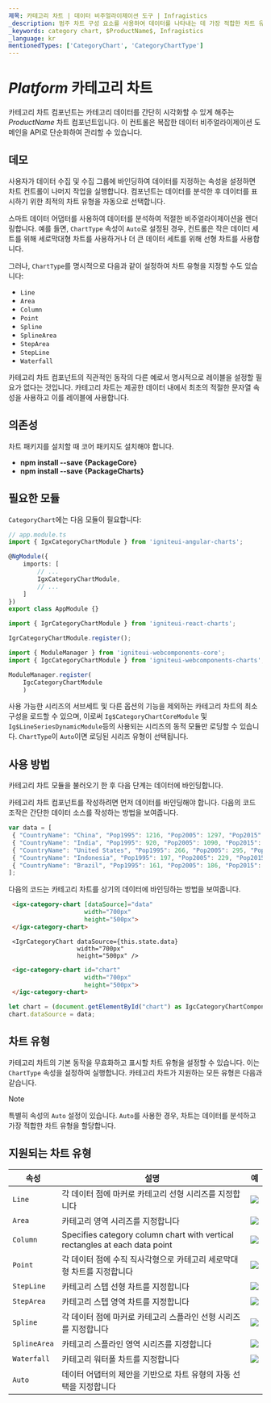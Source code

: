 ```yaml
---
제목: 카테고리 차트 | 데이터 비주얼라이제이션 도구 | Infragistics
_description: 범주 차트 구성 요소를 사용하여 데이터를 나타내는 데 가장 적합한 차트 유형을 분석하고 자동으로 선택합니다. 시각화를위한 차트 유형에 대해 알아보십시오.
_keywords: category chart, $ProductName$, Infragistics
_language: kr
mentionedTypes: ['CategoryChart', 'CategoryChartType']
---
```

# $Platform$ 카테고리 차트

카테고리 차트 컴포넌트는 카테고리 데이터를 간단히 시각화할 수 있게 해주는 $ProductName$ 차트 컴포넌트입니다. 이 컨트롤은 복잡한 데이터 비주얼라이제이션 도메인을 API로 단순화하여 관리할 수 있습니다.

## 데모


<code-view style="height: 500px"
           data-demos-base-url="{environment:dvDemosBaseUrl}"
           iframe-src="{environment:dvDemosBaseUrl}/charts/category-chart-overview"
           github-src="charts/category-chart/overview">
</code-view>

<div class="divider--half"></div>

 사용자가 데이터 수집 및 수집 그룹에 바인딩하여 데이터를 지정하는 속성을 설정하면 차트 컨트롤이 나머지 작업을 실행합니다. 컴포넌트는 데이터를 분석한 후 데이터를 표시하기 위한 최적의 차트 유형을 자동으로 선택합니다.

스마트 데이터 어댑터를 사용하여 데이터를 분석하여 적절한 비주얼라이제이션을 렌더링합니다. 예를 들면, `ChartType` 속성이 `Auto`로 설정된 경우, 컨트롤은 작은 데이터 세트를 위해 세로막대형 차트를 사용하거나 더 큰 데이터 세트를 위해 선형 차트를 사용합니다.

그러나, `ChartType`를 명시적으로 다음과 같이 설정하여 차트 유형을 지정할 수도 있습니다:

- `Line`
- `Area`
- `Column`
- `Point`
- `Spline`
- `SplineArea`
- `StepArea`
- `StepLine`
- `Waterfall`

카테고리 차트 컴포넌트의 직관적인 동작의 다른 예로서 명시적으로 레이블을 설정할 필요가 없다는 것입니다. 카테고리 차트는 제공한 데이터 내에서 최초의 적절한 문자열 속성을 사용하고 이를 레이블에 사용합니다.

## 의존성
차트 패키지를 설치할 때 코어 패키지도 설치해야 합니다.

- **npm install --save {PackageCore}**
- **npm install --save {PackageCharts}**


## 필요한 모듈

`CategoryChart`에는 다음 모듈이 필요합니다:


```ts
// app.module.ts
import { IgxCategoryChartModule } from 'igniteui-angular-charts';

@NgModule({
    imports: [
        // ...
        IgxCategoryChartModule,
        // ...
    ]
})
export class AppModule {}
```

```ts
import { IgrCategoryChartModule } from 'igniteui-react-charts';

IgrCategoryChartModule.register();
```

```ts
import { ModuleManager } from 'igniteui-webcomponents-core';
import { IgcCategoryChartModule } from 'igniteui-webcomponents-charts';

ModuleManager.register(
    IgcCategoryChartModule
    )
```

사용 가능한 시리즈의 서브세트 및 다른 옵션의 기능을 제외하는 카테고리 차트의 최소 구성을 로드할 수 있으며, 이로써 `Ig$CategoryChartCoreModule` 및 `Ig$LineSeriesDynamicModule`등의 사용되는 시리즈의 동적 모듈만 로딩할 수 있습니다. `ChartType`이 `Auto`이면 로딩된 시리즈 유형이 선택됩니다.

<div class="divider--half"></div>

## 사용 방법
카테고리 차트 모듈을 불러오기 한 후 다음 단계는 데이터에 바인딩합니다.

카테고리 차트 컴포넌트를 작성하려면 먼저 데이터를 바인딩해야 합니다. 다음의 코드 조작은 간단한 데이터 소스를 작성하는 방법을 보여줍니다.

```ts
var data = [
 { "CountryName": "China", "Pop1995": 1216, "Pop2005": 1297, "Pop2015": 1361, "Pop2025": 1394 },
 { "CountryName": "India", "Pop1995": 920, "Pop2005": 1090, "Pop2015": 1251, "Pop2025": 1396 },
 { "CountryName": "United States", "Pop1995": 266, "Pop2005": 295, "Pop2015": 322, "Pop2025": 351 },
 { "CountryName": "Indonesia", "Pop1995": 197, "Pop2005": 229, "Pop2015": 256, "Pop2025": 277 },
 { "CountryName": "Brazil", "Pop1995": 161, "Pop2005": 186, "Pop2015": 204, "Pop2025": 218 }
];

```

다음의 코드는 카테고리 차트를 상기의 데이터에 바인딩하는 방법을 보여줍니다.

```html
 <igx-category-chart [dataSource]="data"
                     width="700px"
                     height="500px">
 </igx-category-chart>
```

```tsx
 <IgrCategoryChart dataSource={this.state.data}
                   width="700px"
                   height="500px" />
```

```html
 <igc-category-chart id="chart"
                     width="700px"
                     height="500px">
 </igc-category-chart>
```

```ts
let chart = (document.getElementById("chart") as IgcCategoryChartComponent);
chart.dataSource = data;
```

<div class="divider--half"></div>

## 차트 유형
카테고리 차트의 기본 동작을 무효화하고 표시할 차트 유형을 설정할 수 있습니다. 이는 `ChartType` 속성을 설정하여 실행합니다.
카테고리 차트가 지원하는 모든 유형은 다음과 같습니다.

> [!NOTE]
> 특별히 속성의 `Auto` 설정이 있습니다. `Auto`를 사용한 경우, 차트는 데이터를 분석하고 가장 적합한 차트 유형을 할당합니다.

## 지원되는 차트 유형
속성|설명|예
---|---|---
`Line`|각 데이터 점에 마커로 카테고리 선형 시리즈를 지정합니다|![](../images/category_chart_line.png)
`Area`|카테고리 영역 시리즈를 지정합니다|![](../images/category_chart_area.png)
`Column`|Specifies category column chart with vertical rectangles at each data point|![](../images/category_chart_column.png)
`Point`|각 데이터 점에 수직 직사각형으로 카테고리 세로막대형 차트를 지정합니다|![](../images/category_chart_point.png)
`StepLine`|카테고리 스텝 선형 차트를 지정합니다|![](../images/category_chart_stepline.png)
`StepArea`|카테고리 스텝 영역 차트를 지정합니다|![](../images/category_chart_steparea.png)
`Spline`|각 데이터 점에 마커로 카테고리 스플라인 선형 시리즈를 지정합니다|![](../images/category_chart_spline.png)
`SplineArea`|카테고리 스플라인 영역 시리즈를 지정합니다|![](../images/category_chart_splinearea.png)
`Waterfall`|카테고리 워터폴 차트를 지정합니다|![](../images/category_chart_waterfall.png)
`Auto`|데이터 어댑터의 제안을 기반으로 차트 유형의 자동 선택을 지정합니다
